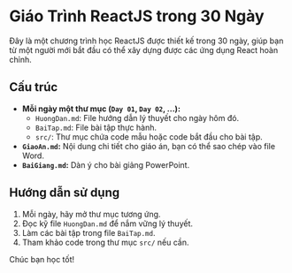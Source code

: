 # Giáo Trình ReactJS trong 30 Ngày

Đây là một chương trình học ReactJS được thiết kế trong 30 ngày, giúp bạn từ một người mới bắt đầu có thể xây dựng được các ứng dụng React hoàn chỉnh.

## Cấu trúc

- **Mỗi ngày một thư mục (`Day 01`, `Day 02`, ...):**
  - `HuongDan.md`: File hướng dẫn lý thuyết cho ngày hôm đó.
  - `BaiTap.md`: File bài tập thực hành.
  - `src/`: Thư mục chứa code mẫu hoặc code bắt đầu cho bài tập.
- **`GiaoAn.md`:** Nội dung chi tiết cho giáo án, bạn có thể sao chép vào file Word.
- **`BaiGiang.md`:** Dàn ý cho bài giảng PowerPoint.

## Hướng dẫn sử dụng

1.  Mỗi ngày, hãy mở thư mục tương ứng.
2.  Đọc kỹ file `HuongDan.md` để nắm vững lý thuyết.
3.  Làm các bài tập trong file `BaiTap.md`.
4.  Tham khảo code trong thư mục `src/` nếu cần.

Chúc bạn học tốt!
